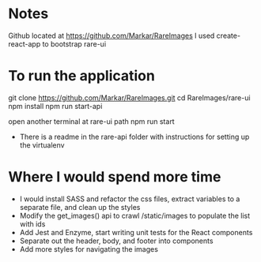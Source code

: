# Notes
Github located at https://github.com/Markar/RareImages
I used create-react-app to bootstrap rare-ui

# To run the application
git clone https://github.com/Markar/RareImages.git
cd RareImages/rare-ui
npm install
npm run start-api 

open another terminal at rare-ui path
npm run start
* There is a readme in the rare-api folder with instructions for setting up the virtualenv

# Where I would spend more time
- I would install SASS and refactor the css files, extract variables to a separate file, and clean up the styles
- Modify the get_images() api to crawl /static/images to populate the list with ids
- Add Jest and Enzyme, start writing unit tests for the React components
- Separate out the header, body, and footer into components
- Add more styles for navigating the images

